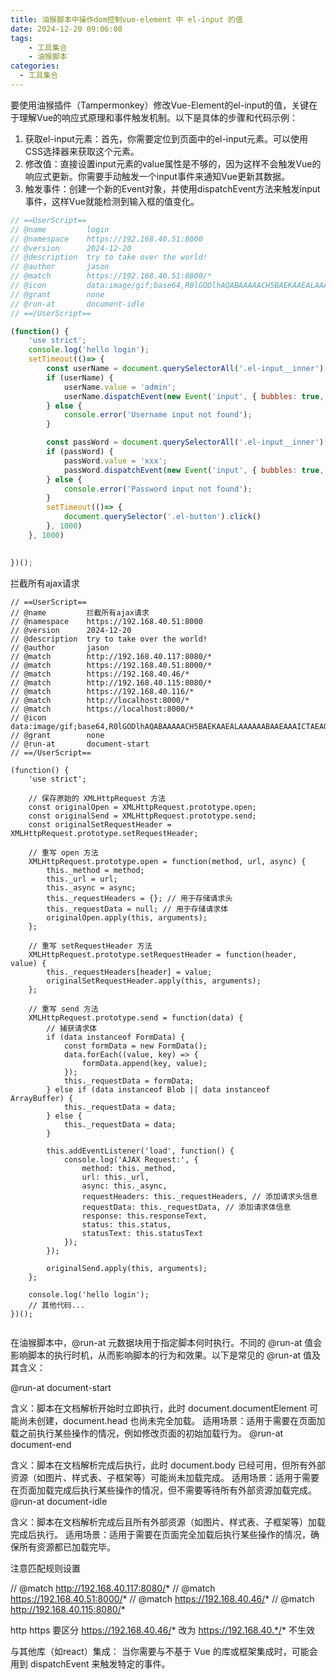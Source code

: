 ```yaml
---
title: 油猴脚本中操作dom控制vue-element 中 el-input 的值
date: 2024-12-20 09:06:08
tags: 
    - 工具集合
    - 油猴脚本
categories: 
  - 工具集合
---
```



要使用油猴插件（Tampermonkey）修改Vue-Element的el-input的值，关键在于理解Vue的响应式原理和事件触发机制。以下是具体的步骤和代码示例：
1.  获取el-input元素：首先，你需要定位到页面中的el-input元素。可以使用CSS选择器来获取这个元素。
2.  修改值：直接设置input元素的value属性是不够的，因为这样不会触发Vue的响应式更新。你需要手动触发一个input事件来通知Vue更新其数据。
3.  触发事件：创建一个新的Event对象，并使用dispatchEvent方法来触发input事件，这样Vue就能检测到输入框的值变化。


```js
// ==UserScript==
// @name         login
// @namespace    https://192.168.40.51:8000
// @version      2024-12-20
// @description  try to take over the world!
// @author       jason
// @match        https://192.168.40.51:8000/*
// @icon         data:image/gif;base64,R0lGODlhAQABAAAAACH5BAEKAAEALAAAAAABAAEAAAICTAEAOw==
// @grant        none
// @run-at       document-idle
// ==/UserScript==

(function() {
    'use strict';
    console.log('hello login');
    setTimeout(()=> {
        const userName = document.querySelectorAll('.el-input__inner')[0];
        if (userName) {
            userName.value = 'admin';
            userName.dispatchEvent(new Event('input', { bubbles: true, cancelable: true }));
        } else {
            console.error('Username input not found');
        }

        const passWord = document.querySelectorAll('.el-input__inner')[1];
        if (passWord) {
            passWord.value = 'xxx';
            passWord.dispatchEvent(new Event('input', { bubbles: true, cancelable: true }));
        } else {
            console.error('Password input not found');
        }
        setTimeout(()=> {
            document.querySelector('.el-button').click()
        }, 1000)
    }, 1000)
    

})();

```

拦截所有ajax请求

```
// ==UserScript==
// @name         拦截所有ajax请求
// @namespace    https://192.168.40.51:8000
// @version      2024-12-20
// @description  try to take over the world!
// @author       jason
// @match        http://192.168.40.117:8080/*
// @match        https://192.168.40.51:8000/*
// @match        https://192.168.40.46/*
// @match        http://192.168.40.115:8080/*
// @match        https://192.168.40.116/*
// @match        http://localhost:8000/*
// @match        https://localhost:8000/*
// @icon         data:image/gif;base64,R0lGODlhAQABAAAAACH5BAEKAAEALAAAAAABAAEAAAICTAEAOw==
// @grant        none
// @run-at       document-start
// ==/UserScript==

(function() {
    'use strict';

    // 保存原始的 XMLHttpRequest 方法
    const originalOpen = XMLHttpRequest.prototype.open;
    const originalSend = XMLHttpRequest.prototype.send;
    const originalSetRequestHeader = XMLHttpRequest.prototype.setRequestHeader;

    // 重写 open 方法
    XMLHttpRequest.prototype.open = function(method, url, async) {
        this._method = method;
        this._url = url;
        this._async = async;
        this._requestHeaders = {}; // 用于存储请求头
        this._requestData = null; // 用于存储请求体
        originalOpen.apply(this, arguments);
    };

    // 重写 setRequestHeader 方法
    XMLHttpRequest.prototype.setRequestHeader = function(header, value) {
        this._requestHeaders[header] = value;
        originalSetRequestHeader.apply(this, arguments);
    };

    // 重写 send 方法
    XMLHttpRequest.prototype.send = function(data) {
        // 捕获请求体
        if (data instanceof FormData) {
            const formData = new FormData();
            data.forEach((value, key) => {
                formData.append(key, value);
            });
            this._requestData = formData;
        } else if (data instanceof Blob || data instanceof ArrayBuffer) {
            this._requestData = data;
        } else {
            this._requestData = data;
        }

        this.addEventListener('load', function() {
            console.log('AJAX Request:', {
                method: this._method,
                url: this._url,
                async: this._async,
                requestHeaders: this._requestHeaders, // 添加请求头信息
                requestData: this._requestData, // 添加请求体信息
                response: this.responseText,
                status: this.status,
                statusText: this.statusText
            });
        });

        originalSend.apply(this, arguments);
    };

    console.log('hello login');
    // 其他代码...
})();


```


在油猴脚本中，@run-at 元数据块用于指定脚本何时执行。不同的 @run-at 值会影响脚本的执行时机，从而影响脚本的行为和效果。以下是常见的 @run-at 值及其含义：

@run-at document-start

含义：脚本在文档解析开始时立即执行，此时 document.documentElement 可能尚未创建，document.head 也尚未完全加载。
适用场景：适用于需要在页面加载之前执行某些操作的情况，例如修改页面的初始加载行为。
@run-at document-end

含义：脚本在文档解析完成后执行，此时 document.body 已经可用，但所有外部资源（如图片、样式表、子框架等）可能尚未加载完成。
适用场景：适用于需要在页面加载完成后执行某些操作的情况，但不需要等待所有外部资源加载完成。
@run-at document-idle

含义：脚本在文档解析完成后且所有外部资源（如图片、样式表、子框架等）加载完成后执行。
适用场景：适用于需要在页面完全加载后执行某些操作的情况，确保所有资源都已加载完毕。


注意匹配规则设置

// @match        http://192.168.40.117:8080/*
// @match        https://192.168.40.51:8000/*
// @match        https://192.168.40.46/*
// @match        http://192.168.40.115:8080/*


http https 要区分 https://192.168.40.46/* 改为 https://192.168.40.*/* 不生效


与其他库（如react）集成： 当你需要与不基于 Vue 的库或框架集成时，可能会用到 dispatchEvent 来触发特定的事件。

